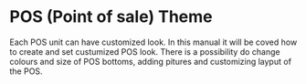 # POS (Point of sale) Theme

Each POS unit can have customized look. In this manual it will be coved how to create and  set custumized POS look.
There is a possibility do change colours and size of POS bottoms, adding pitures and customizing layput of the POS.

